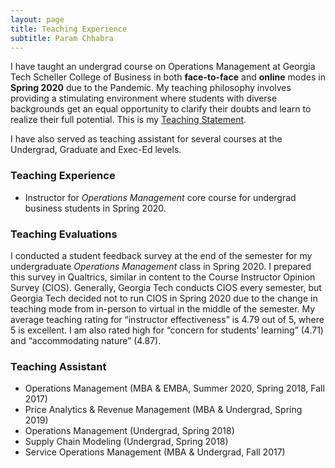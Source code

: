 ```yaml
---
layout: page
title: Teaching Experience
subtitle: Param Chhabra
---
```


I have taught an undergrad course on Operations Management at Georgia Tech Scheller College of Business in both **face-to-face** and **online** modes in **Spring 2020** due to the Pandemic. My teaching philosophy involves providing a stimulating environment where students with diverse backgrounds get an equal opportunity to clarify their doubts and learn to realize their full potential. This is my [Teaching Statement](https://drive.google.com/file/d/1HySroIrA78BWHwNt41104Z45hRUpCinM/view?usp=sharing).

I have also served as teaching assistant for several courses at the Undergrad, Graduate and Exec-Ed levels.

### Teaching Experience

* Instructor for *Operations Management* core course for undergrad business students in Spring 2020.

### Teaching Evaluations

I conducted a student feedback survey at the end of the semester for my undergraduate *Operations Management* class in Spring 2020. I prepared this survey in Qualtrics, similar in content to the Course Instructor Opinion Survey (CIOS). Generally, Georgia Tech conducts CIOS every semester, but Georgia Tech decided not to run CIOS in Spring 2020 due to the change in teaching mode from in-person to virtual in the middle of the semester. My average teaching rating for “instructor effectiveness” is 4.79 out of 5, where 5 is excellent. I am also rated high for “concern for students’ learning” (4.71) and “accommodating nature” (4.87).

### Teaching Assistant

* Operations Management (MBA & EMBA, Summer 2020, Spring 2018, Fall 2017)
* Price Analytics & Revenue Management (MBA & Undergrad, Spring 2019)
* Operations Management (Undergrad, Spring 2018)
* Supply Chain Modeling (Undergrad, Spring 2018)
* Service Operations Management (MBA & Undergrad, Fall 2017)


